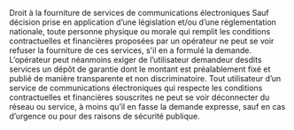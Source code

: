 Droit à la fourniture de services de communications électroniques
Sauf décision prise en application d’une législation et/ou d’une réglementation nationale, toute personne physique ou morale qui remplit les conditions contractuelles et financières proposées par un opérateur ne peut se voir refuser la fourniture de ces services, s'il en a formulé la demande.
L’opérateur peut néanmoins exiger de l’utilisateur demandeur desdits services un dépôt de garantie dont le montant est préalablement fixé et publié de manière transparente et non discriminatoire.
Tout utilisateur d’un service de communications électroniques qui respecte les conditions contractuelles et financières souscrites ne peut se voir déconnecter du réseau ou service, à moins qu’il en fasse la demande expresse, sauf en cas d’urgence ou pour des raisons de sécurité publique.